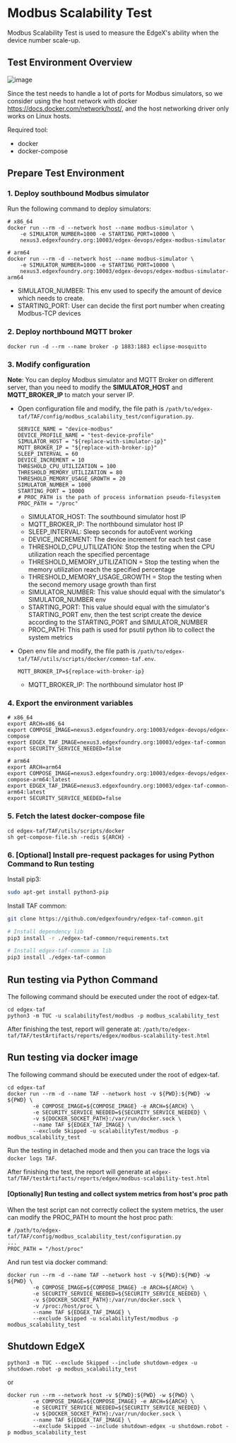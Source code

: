 # Modbus Scalability Test
Modbus Scalability Test is used to measure the EdgeX's ability when the device number scale-up.

## Test Environment Overview
![image](./images/modbus-scalability-test-overview.png)

Since the test needs to handle a lot of ports for Modbus simulators, so we consider using the host network with docker https://docs.docker.com/network/host/, and the host networking driver only works on Linux hosts.

Required tool:
- docker
- docker-compose

## Prepare Test Environment

### 1. Deploy southbound Modbus simulator
Run the following command to deploy simulators:
```
# x86_64
docker run --rm -d --network host --name modbus-simulator \
    -e SIMULATOR_NUMBER=1000 -e STARTING_PORT=10000 \
    nexus3.edgexfoundry.org:10003/edgex-devops/edgex-modbus-simulator

# arm64
docker run --rm -d --network host --name modbus-simulator \
    -e SIMULATOR_NUMBER=1000 -e STARTING_PORT=10000 \
    nexus3.edgexfoundry.org:10003/edgex-devops/edgex-modbus-simulator-arm64
```
- SIMULATOR_NUMBER: This env used to specify the amount of device which needs to create.
- STARTING_PORT: User can decide the first port number when creating Modbus-TCP devices

### 2. Deploy northbound MQTT broker
```
docker run -d --rm --name broker -p 1883:1883 eclipse-mosquitto
```

### 3. Modify configuration
**Note**: You can deploy Modbus simulator and MQTT Broker on different server, than you need to modify the **SIMULATOR_HOST** and **MQTT_BROKER_IP** to match your server IP.


* Open configuration file and modify, the file path is `/path/to/edgex-taf/TAF/config/modbus_scalability_test/configuration.py`.
    ```
    SERVICE_NAME = "device-modbus"
    DEVICE_PROFILE_NAME = "test-device-profile"
    SIMULATOR_HOST = "${replace-with-simulator-ip}"
    MQTT_BROKER_IP = "${replace-with-broker-ip}"
    SLEEP_INTERVAL = 60
    DEVICE_INCREMENT = 10
    THRESHOLD_CPU_UTILIZATION = 100
    THRESHOLD_MEMORY_UTILIZATION = 80
    THRESHOLD_MEMORY_USAGE_GROWTH = 20
    SIMULATOR_NUMBER = 1000
    STARTING_PORT = 10000
    # PROC_PATH is the path of process information pseudo-filesystem
    PROC_PATH = "/proc"
    ``` 
    - SIMULATOR_HOST: The southbound simulator host IP
    - MQTT_BROKER_IP: The northbound simulator host IP
    - SLEEP_INTERVAL: Sleep seconds for autoEvent working
    - DEVICE_INCREMENT: The device increment for each test case
    - THRESHOLD_CPU_UTILIZATION: Stop the testing when the CPU utilization reach the specified percentage
    - THRESHOLD_MEMORY_UTILIZATION = Stop the testing when the memory utilization reach the specified percentage
    - THRESHOLD_MEMORY_USAGE_GROWTH = Stop the testing when the second memory usage growth than first 
    - SIMULATOR_NUMBER: This value should equal with the simulator's SIMULATOR_NUMBER env
    - STARTING_PORT: This value should equal with the simulator's STARTING_PORT env, then the test script create the device according to the STARTING_PORT and SIMULATOR_NUMBER
    - PROC_PATH: This path is used for psutil python lib to collect the system metrics

* Open env file and modify, the file path is `/path/to/edgex-taf/TAF/utils/scripts/docker/common-taf.env`.
    ```
    MQTT_BROKER_IP=${replace-with-broker-ip}
    ```
    - MQTT_BROKER_IP: The northbound simulator host IP
   
### 4. Export the environment variables
```
# x86_64
export ARCH=x86_64
export COMPOSE_IMAGE=nexus3.edgexfoundry.org:10003/edgex-devops/edgex-compose
export EDGEX_TAF_IMAGE=nexus3.edgexfoundry.org:10003/edgex-taf-common
export SECURITY_SERVICE_NEEDED=false

# arm64
export ARCH=arm64
export COMPOSE_IMAGE=nexus3.edgexfoundry.org:10003/edgex-devops/edgex-compose-arm64:latest
export EDGEX_TAF_IMAGE=nexus3.edgexfoundry.org:10003/edgex-taf-common-arm64:latest
export SECURITY_SERVICE_NEEDED=false
```

### 5. Fetch the latest docker-compose file
```
cd edgex-taf/TAF/utils/scripts/docker
sh get-compose-file.sh -redis ${ARCH} -
```

### 6. [Optional] Install pre-request packages for using Python Command to Run testing
Install pip3:
``` bash
sudo apt-get install python3-pip
```

Install TAF common:
``` bash
git clone https://github.com/edgexfoundry/edgex-taf-common.git

# Install dependency lib
pip3 install -r ./edgex-taf-common/requirements.txt

# Install edgex-taf-common as lib
pip3 install ./edgex-taf-common
```
    
## Run testing via Python Command
The following command should be executed under the root of edgex-taf.
```
cd edgex-taf
python3 -m TUC -u scalabilityTest/modbus -p modbus_scalability_test
```
After finishing the test, report will generate at:
`/path/to/edgex-taf/TAF/testArtifacts/reports/edgex/modbus-scalability-test.html`


## Run testing via docker image
The following command should be executed under the root of edgex-taf.
```
cd edgex-taf
docker run --rm -d --name TAF --network host -v ${PWD}:${PWD} -w ${PWD} \
        -e COMPOSE_IMAGE=${COMPOSE_IMAGE} -e ARCH=${ARCH} \
        -e SECURITY_SERVICE_NEEDED=${SECURITY_SERVICE_NEEDED} \
        -v ${DOCKER_SOCKET_PATH}:/var/run/docker.sock \
        --name TAF ${EDGEX_TAF_IMAGE} \
        --exclude Skipped -u scalabilityTest/modbus -p modbus_scalability_test
```
Run the testing in detached mode and then you can trace the logs via `docker logs TAF`. 

After finishing the test, the report will generate at `edgex-taf/TAF/testArtifacts/reports/edgex/modbus-scalability-test.html`


#### [Optionally] Run testing and collect system metrics from host's proc path
When the test script can not correctly collect the system metrics, the user can modify the PROC_PATH to mount the host proc path:
```
# /path/to/edgex-taf/TAF/config/modbus_scalability_test/configuration.py
...
PROC_PATH = "/host/proc"
```
And run test via docker command:
```
docker run --rm -d --name TAF --network host -v ${PWD}:${PWD} -w ${PWD} \
        -e COMPOSE_IMAGE=${COMPOSE_IMAGE} -e ARCH=${ARCH} \
        -e SECURITY_SERVICE_NEEDED=${SECURITY_SERVICE_NEEDED} \
        -v ${DOCKER_SOCKET_PATH}:/var/run/docker.sock \
        -v /proc:/host/proc \
        --name TAF ${EDGEX_TAF_IMAGE} \
        --exclude Skipped -u scalabilityTest/modbus -p modbus_scalability_test
```

## Shutdown EdgeX
```
python3 -m TUC --exclude Skipped --include shutdown-edgex -u shutdown.robot -p modbus_scalability_test
```
or 
```
docker run --rm --network host -v ${PWD}:${PWD} -w ${PWD} \
        -e COMPOSE_IMAGE=${COMPOSE_IMAGE} -e ARCH=${ARCH} \
        -e SECURITY_SERVICE_NEEDED=${SECURITY_SERVICE_NEEDED} \
        -v ${DOCKER_SOCKET_PATH}:/var/run/docker.sock \
        --name TAF ${EDGEX_TAF_IMAGE} \
        --exclude Skipped --include shutdown-edgex -u shutdown.robot -p modbus_scalability_test
```